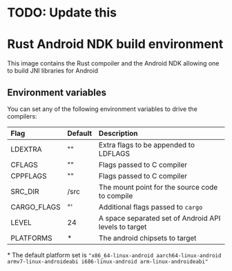 # TODO: Update this

# Rust Android NDK build environment

This image contains the Rust compoiler and the Android NDK allowing one to build JNI libraries for Android

## Environment variables

You can set any of the following environment variables to drive the compilers:

| Flag        | Default | Description                                           |
|:------------|:--------|:------------------------------------------------------|
| LDEXTRA     | ""      | Extra flags to be appended to LDFLAGS                 |
| CFLAGS      | ""      | Flags passed to C compiler                            |
| CPPFLAGS    | ""      | Flags passed to C compiler                            |
| SRC_DIR     | /src    | The mount point for the source code to compile        |
| CARGO_FLAGS | "'      | Additional flags passed to `cargo`                    |
| LEVEL       | 24      | A space separated set of Android API levels to target |
| PLATFORMS   | *       | The android chipsets to target                        |

\* The default platform set is `"x86_64-linux-android aarch64-linux-android armv7-linux-androideabi i686-linux-android arm-linux-androideabi"`

